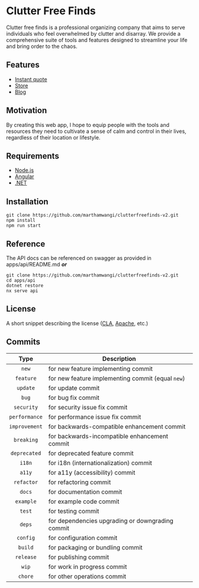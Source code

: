 # Clutter Free Finds

Clutter free finds is a professional organizing company that aims to serve individuals who feel overwhelmed by clutter and disarray. We provide a comprehensive suite of tools and features designed to streamline your life and bring order to the chaos.

## Features

- [Instant quote](https://clutterfreefinds.com/instant-quote/)
- [Store](https://clutterfreefinds.com/store/)
- [Blog](https://clutterfreefinds.com/blog/)

## Motivation

By creating this web app, I hope to equip people with the tools and resources they need to cultivate a sense of calm and control in their lives, regardless of their location or lifestyle.

## Requirements

- [Node.js](https://nodejs.dev/)
- [Angular](https://angular.dev/)
- [.NET](https://dotnet.microsoft.com/en-us/)

## Installation

    git clone https://github.com/marthamwangi/clutterfreefinds-v2.git
    npm install
    npm run start

## Reference

The API docs can be referenced on swagger as provided in apps/api/README.md **_or_**

    git clone https://github.com/marthamwangi/clutterfreefinds-v2.git
    cd apps/api
    dotnet restore
    nx serve api

## License

A short snippet describing the license ([CLA](http://opensource.org/licenses/mit-license.php), [Apache](http://opensource.org/licenses/Apache-2.0), etc.)

## Commits

|     Type      | Description                                       |
| :-----------: | ------------------------------------------------- |
|     `new`     | for new feature implementing commit               |
|   `feature`   | for new feature implementing commit (equal `new`) |
|   `update`    | for update commit                                 |
|     `bug`     | for bug fix commit                                |
|  `security`   | for security issue fix commit                     |
| `performance` | for performance issue fix commit                  |
| `improvement` | for backwards-compatible enhancement commit       |
|  `breaking`   | for backwards-incompatible enhancement commit     |
| `deprecated`  | for deprecated feature commit                     |
|    `i18n`     | for i18n (internationalization) commit            |
|    `a11y`     | for a11y (accessibility) commit                   |
|  `refactor`   | for refactoring commit                            |
|    `docs`     | for documentation commit                          |
|   `example`   | for example code commit                           |
|    `test`     | for testing commit                                |
|    `deps`     | for dependencies upgrading or downgrading commit  |
|   `config`    | for configuration commit                          |
|    `build`    | for packaging or bundling commit                  |
|   `release`   | for publishing commit                             |
|     `wip`     | for work in progress commit                       |
|    `chore`    | for other operations commit                       |
